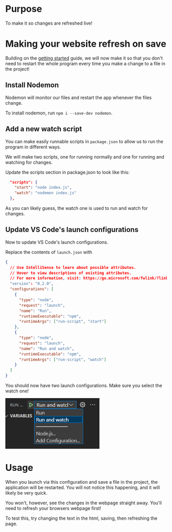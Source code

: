 # Purpose

To make it so changes are refreshed live!

# Making your website refresh on save

Building on the [getting started](GettingStarted.md) guide, we will now make it so that you don't need to restart the whole program every time you make a change to a file in the project!

## Install Nodemon

Nodemon will monitor our files and restart the app whenever the files change.

To install nodemon, run `npm i --save-dev nodemon`.

## Add a new watch script

You can make easily runnable scripts in `package.json` to allow us to run the program in different ways.

We will make two scripts, one for running normally and one for running and watching for changes.

Update the scripts section in package.json to look like this:

```json
  "scripts": {
    "start": "node index.js",
    "watch": "nodemon index.js"
  },
```

As you can likely guess, the watch one is used to run and watch for changes.

## Update VS Code's launch configurations

Now to update VS Code's launch configurations.

Replace the contents of `launch.json` with

```json
{
  // Use IntelliSense to learn about possible attributes.
  // Hover to view descriptions of existing attributes.
  // For more information, visit: https://go.microsoft.com/fwlink/?linkid=830387
  "version": "0.2.0",
  "configurations": [
    {
      "type": "node",
      "request": "launch",
      "name": "Run",
      "runtimeExecutable": "npm",
      "runtimeArgs": ["run-script", "start"]
    },
    {
      "type": "node",
      "request": "launch",
      "name": "Run and watch",
      "runtimeExecutable": "npm",
      "runtimeArgs": ["run-script", "watch"]
    }
  ]
}
```

You should now have two launch configurations. Make sure you select the watch one!

![Watch configuration](images/WatchLaunchConfiguration.png)

# Usage

When you launch via this configuration and save a file in the project, the application will be restarted. You will not notice this happening, and it will likely be very quick.

You won't, however, see the changes in the webpage straight away. You'll need to refresh your browsers webpage first!

To test this, try changing the text in the html, saving, then refreshing the page.
